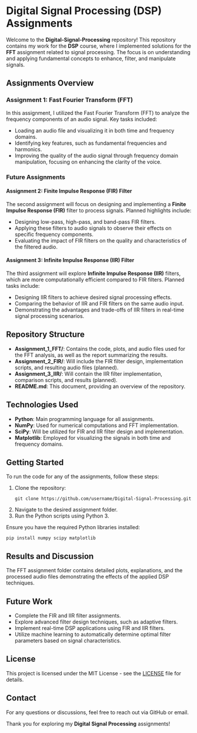 # Digital Signal Processing (DSP) Assignments

Welcome to the **Digital-Signal-Processing** repository! This repository contains my work for the **DSP** course, where I implemented solutions for the **FFT** assignment related to signal processing. The focus is on understanding and applying fundamental concepts to enhance, filter, and manipulate signals.

## Assignments Overview

### Assignment 1: Fast Fourier Transform (FFT)
In this assignment, I utilized the Fast Fourier Transform (FFT) to analyze the frequency components of an audio signal. Key tasks included:
- Loading an audio file and visualizing it in both time and frequency domains.
- Identifying key features, such as fundamental frequencies and harmonics.
- Improving the quality of the audio signal through frequency domain manipulation, focusing on enhancing the clarity of the voice.

### Future Assignments

#### Assignment 2: Finite Impulse Response (FIR) Filter
The second assignment will focus on designing and implementing a **Finite Impulse Response (FIR)** filter to process signals. Planned highlights include:
- Designing low-pass, high-pass, and band-pass FIR filters.
- Applying these filters to audio signals to observe their effects on specific frequency components.
- Evaluating the impact of FIR filters on the quality and characteristics of the filtered audio.

#### Assignment 3: Infinite Impulse Response (IIR) Filter
The third assignment will explore **Infinite Impulse Response (IIR)** filters, which are more computationally efficient compared to FIR filters. Planned tasks include:
- Designing IIR filters to achieve desired signal processing effects.
- Comparing the behavior of IIR and FIR filters on the same audio input.
- Demonstrating the advantages and trade-offs of IIR filters in real-time signal processing scenarios.

## Repository Structure
- **Assignment_1_FFT/**: Contains the code, plots, and audio files used for the FFT analysis, as well as the report summarizing the results.
- **Assignment_2_FIR/**: Will include the FIR filter design, implementation scripts, and resulting audio files (planned).
- **Assignment_3_IIR/**: Will contain the IIR filter implementation, comparison scripts, and results (planned).
- **README.md**: This document, providing an overview of the repository.

## Technologies Used
- **Python**: Main programming language for all assignments.
- **NumPy**: Used for numerical computations and FFT implementation.
- **SciPy**: Will be utilized for FIR and IIR filter design and implementation.
- **Matplotlib**: Employed for visualizing the signals in both time and frequency domains.

## Getting Started
To run the code for any of the assignments, follow these steps:
1. Clone the repository:
   ```
   git clone https://github.com/username/Digital-Signal-Processing.git
   ```
2. Navigate to the desired assignment folder.
3. Run the Python scripts using Python 3.

Ensure you have the required Python libraries installed:
```
pip install numpy scipy matplotlib
```

## Results and Discussion
The FFT assignment folder contains detailed plots, explanations, and the processed audio files demonstrating the effects of the applied DSP techniques.

## Future Work
- Complete the FIR and IIR filter assignments.
- Explore advanced filter design techniques, such as adaptive filters.
- Implement real-time DSP applications using FIR and IIR filters.
- Utilize machine learning to automatically determine optimal filter parameters based on signal characteristics.

## License
This project is licensed under the MIT License - see the [LICENSE](LICENSE) file for details.

## Contact
For any questions or discussions, feel free to reach out via GitHub or email.

Thank you for exploring my **Digital Signal Processing** assignments!
